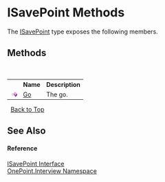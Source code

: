 # ISavePoint Methods
 

The <a href="T_OnePoint_Interview_ISavePoint">ISavePoint</a> type exposes the following members.


## Methods
&nbsp;<table><tr><th></th><th>Name</th><th>Description</th></tr><tr><td>![Public method](media/pubmethod.gif "Public method")</td><td><a href="M_OnePoint_Interview_ISavePoint_Go">Go</a></td><td>
The go.</td></tr></table>&nbsp;
<a href="#isavepoint-methods">Back to Top</a>

## See Also


#### Reference
<a href="T_OnePoint_Interview_ISavePoint">ISavePoint Interface</a><br /><a href="N_OnePoint_Interview">OnePoint.Interview Namespace</a><br />
